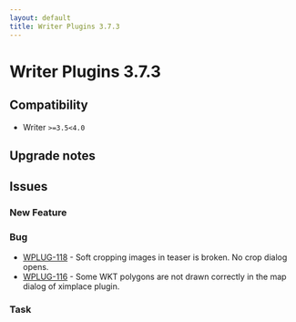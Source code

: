 ```yaml
---
layout: default
title: Writer Plugins 3.7.3
---
```

<div class="jumbotron">
    <h1>Writer Plugins 3.7.3</h1>    
    <h2>Compatibility</h2>
    <ul>
        <li>Writer <code>&gt;=3.5</code><code>&lt;4.0</code></li>
    </ul>
</div>




## Upgrade notes  
             



## Issues  


### New Feature 



### Bug 

 * [WPLUG-118](https://jira.infomaker.se/browse/WPLUG-118) - Soft cropping images in teaser is broken. No crop dialog opens. 
 * [WPLUG-116](https://jira.infomaker.se/browse/WPLUG-116) - Some WKT polygons are not drawn correctly in the map dialog of ximplace plugin. 


### Task 


